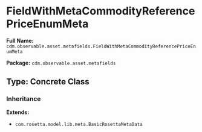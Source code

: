 # FieldWithMetaCommodityReferencePriceEnumMeta

**Full Name:** `cdm.observable.asset.metafields.FieldWithMetaCommodityReferencePriceEnumMeta`

**Package:** `cdm.observable.asset.metafields`

## Type: Concrete Class

### Inheritance

**Extends:**
- `com.rosetta.model.lib.meta.BasicRosettaMetaData`

